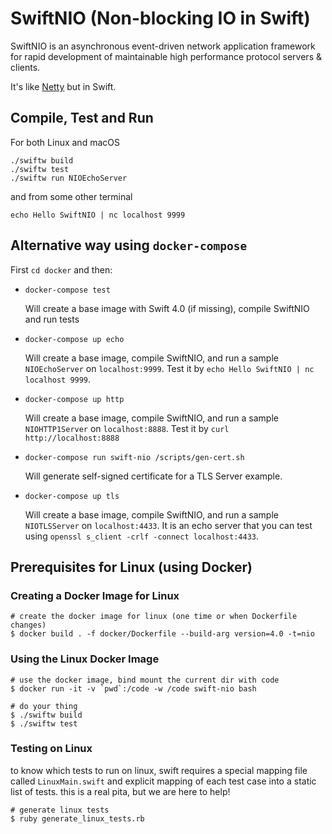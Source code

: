 # SwiftNIO (Non-blocking IO in Swift)

SwiftNIO is an asynchronous event-driven network application framework
for rapid development of maintainable high performance protocol servers & clients.

It's like [Netty](https://netty.io) but in Swift.



## Compile, Test and Run

For both Linux and macOS

    ./swiftw build
    ./swiftw test
    ./swiftw run NIOEchoServer

and from some other terminal

    echo Hello SwiftNIO | nc localhost 9999

## Alternative way using `docker-compose`

First `cd docker` and then:

- `docker-compose test`

  Will create a base image with Swift 4.0 (if missing), compile SwiftNIO and run tests

- `docker-compose up echo`

  Will create a base image, compile SwiftNIO, and run a sample `NIOEchoServer` on
  `localhost:9999`. Test it by `echo Hello SwiftNIO | nc localhost 9999`.

- `docker-compose up http`

  Will create a base image, compile SwiftNIO, and run a sample `NIOHTTP1Server` on
  `localhost:8888`. Test it by `curl http://localhost:8888`

- `docker-compose run swift-nio /scripts/gen-cert.sh`

  Will generate self-signed certificate for a TLS Server example.

- `docker-compose up tls`

  Will create a base image, compile SwiftNIO, and run a sample `NIOTLSServer`
  on `localhost:4433`. It is an echo server that you can test using
  `openssl s_client -crlf -connect localhost:4433`.


## Prerequisites for Linux (using Docker)

### Creating a Docker Image for Linux

```
# create the docker image for linux (one time or when Dockerfile changes)
$ docker build . -f docker/Dockerfile --build-arg version=4.0 -t=nio
```

### Using the Linux Docker Image

```
# use the docker image, bind mount the current dir with code
$ docker run -it -v `pwd`:/code -w /code swift-nio bash
```

```
# do your thing
$ ./swiftw build
$ ./swiftw test
```

### Testing on Linux

to know which tests to run on linux, swift requires a special mapping file called `LinuxMain.swift` and explicit mapping of each test case into a static list of tests. this is a real pita, but we are here to help!

```
# generate linux tests
$ ruby generate_linux_tests.rb
```

